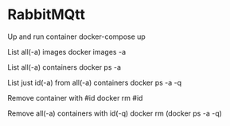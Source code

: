 ﻿# RabbitMQtt

Up and run container
docker-compose up

List all(-a) images
docker images -a

List all(-a) containers
docker ps -a

List just id(-a) from all(-a) containers
docker ps -a -q

Remove container with #id
docker rm #id

Remove all(-a) containers with id(-q)
docker rm (docker ps -a -q)
